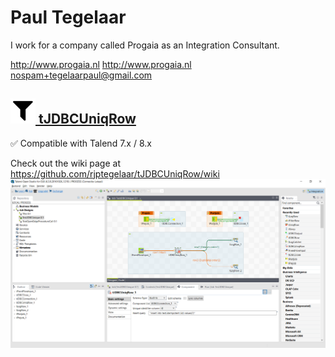 # Paul Tegelaar
  I work for a company called Progaia as an Integration Consultant.

http://www.progaia.nl
     <http://www.progaia.nl>
  <nospam+tegelaarpaul@gmail.com>

## <a href='./components/tJDBCUniqRow/readme.md'><img src='./components/tJDBCUniqRow/logo.jpg' width='40' height='40'> tJDBCUniqRow</a>
 :white_check_mark: Compatible with Talend 7.x / 8.x 

Check out the wiki page at https://github.com/rjptegelaar/tJDBCUniqRow/wiki
<img src='./components/tJDBCUniqRow/sample.jpg'>
